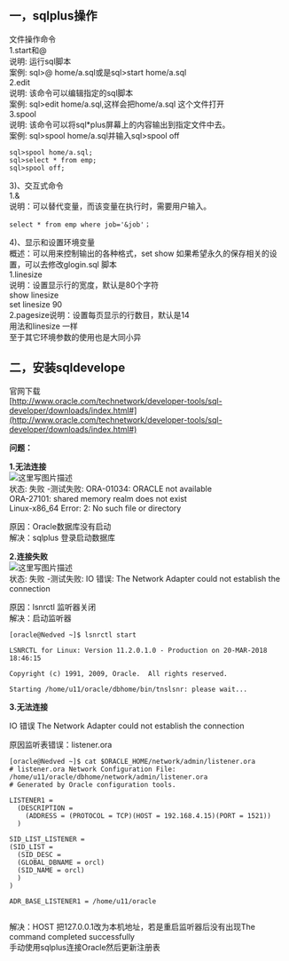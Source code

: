   ## 一，sqlplus操作

 文件操作命令   
 1.start和@   
 说明: 运行sql脚本   
 案例: sql>@ home/a.sql或是sql>start home/a.sql   
 2.edit   
 说明: 该命令可以编辑指定的sql脚本   
 案例: sql>edit home/a.sql,这样会把home/a.sql 这个文件打开   
 3.spool   
 说明: 该命令可以将sql*plus屏幕上的内容输出到指定文件中去。   
 案例: sql>spool home/a.sql并输入sql>spool off

 
```
sql>spool home/a.sql;
sql>select * from emp;
sql>spool off;
```
 3)、交互式命令   
 1.&   
 说明：可以替代变量，而该变量在执行时，需要用户输入。

 
```
select * from emp where job='&job'；
```
 4)、显示和设置环境变量   
 概述：可以用来控制输出的各种格式，set show 如果希望永久的保存相关的设   
 置，可以去修改glogin.sql 脚本   
 1.linesize   
 说明：设置显示行的宽度，默认是80个字符   
 show linesize   
 set linesize 90   
 2.pagesize说明：设置每页显示的行数目，默认是14   
 用法和linesize 一样   
 至于其它环境参数的使用也是大同小异

 
## 二，安装sqldevelope

 官网下载   
 [http://www.oracle.com/technetwork/developer-tools/sql-developer/downloads/index.html#](http://www.oracle.com/technetwork/developer-tools/sql-developer/downloads/index.html#)

 **问题：**

 **1.无法连接**   
 ![这里写图片描述](//img-blog.csdn.net/20180320184329876?watermark/2/text/Ly9ibG9nLmNzZG4ubmV0L05lZHZlZF9M/font/5a6L5L2T/fontsize/400/fill/I0JBQkFCMA==/dissolve/70)   
 状态: 失败 -测试失败: ORA-01034: ORACLE not available   
 ORA-27101: shared memory realm does not exist   
 Linux-x86_64 Error: 2: No such file or directory

 原因：Oracle数据库没有启动   
 解决：sqlplus 登录启动数据库

 **2.连接失败**   
 ![这里写图片描述](//img-blog.csdn.net/20180320184427415?watermark/2/text/Ly9ibG9nLmNzZG4ubmV0L05lZHZlZF9M/font/5a6L5L2T/fontsize/400/fill/I0JBQkFCMA==/dissolve/70)   
 状态: 失败 -测试失败: IO 错误: The Network Adapter could not establish the connection

 原因：lsnrctl 监听器关闭   
 解决：启动监听器

 
```
[oracle@Nedved ~]$ lsnrctl start

LSNRCTL for Linux: Version 11.2.0.1.0 - Production on 20-MAR-2018 18:46:15

Copyright (c) 1991, 2009, Oracle.  All rights reserved.

Starting /home/u11/oracle/dbhome/bin/tnslsnr: please wait...
```
 **3.无法连接**

 IO 错误 The Network Adapter could not establish the connection

 原因监听表错误：listener.ora

 
```
[oracle@Nedved ~]$ cat $ORACLE_HOME/network/admin/listener.ora
# listener.ora Network Configuration File: /home/u11/oracle/dbhome/network/admin/listener.ora
# Generated by Oracle configuration tools.

LISTENER1 =
  (DESCRIPTION =
    (ADDRESS = (PROTOCOL = TCP)(HOST = 192.168.4.15)(PORT = 1521))
  )

SID_LIST_LISTENER =
(SID_LIST =
  (SID_DESC =
  (GLOBAL_DBNAME = orcl)
  (SID_NAME = orcl)
  )
)

ADR_BASE_LISTENER1 = /home/u11/oracle


```
 解决：HOST 把127.0.0.1改为本机地址，若是重启监听器后没有出现The command completed successfully   
 手动使用sqlplus连接Oracle然后更新注册表

   
  